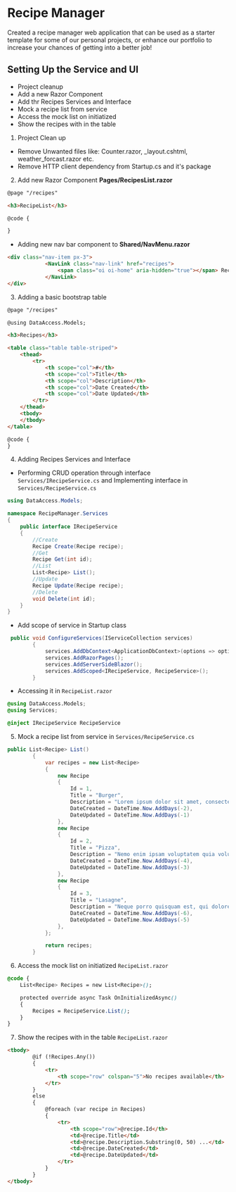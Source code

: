 
# Recipe Manager
Created a recipe manager web application that can be used as a starter template for some of our personal projects, or enhance our portfolio to increase your chances of getting into a better job!

## Setting Up the Service and UI
- Project cleanup
- Add a new Razor Component
- Add thr Recipes Services and Interface
- Mock a recipe list from service
- Access the mock list on initiatized
- Show the recipes with in the table

1. Project Clean up
- Remove Unwanted files like: Counter.razor, _layout.cshtml, weather_forcast.razor etc.
- Remove HTTP client dependency from Startup.cs and it's package

2. Add new Razor Component **Pages/RecipesList.razor**
```html
@page "/recipes"

<h3>RecipeList</h3>

@code {

}
```
- Adding new nav bar component to **Shared/NavMenu.razor**
```html
<div class="nav-item px-3">
            <NavLink class="nav-link" href="recipes">
                <span class="oi oi-home" aria-hidden="true"></span> Recipes
            </NavLink>
</div>
```
3. Adding a basic bootstrap table
```html
@page "/recipes"

@using DataAccess.Models;

<h3>Recipes</h3>

<table class="table table-striped">
    <thead>
        <tr>
            <th scope="col">#</th>
            <th scope="col">Title</th>
            <th scope="col">Description</th>
            <th scope="col">Date Created</th>
            <th scope="col">Date Updated</th>
        </tr>
    </thead>
    <tbody>
    </tbody>
</table>

@code {
}
```

4. Adding Recipes Services and Interface
- Performing CRUD operation through interface ```Services/IRecipeService.cs``` and Implementing interface in ```Services/RecipeService.cs```
```c#
using DataAccess.Models;

namespace RecipeManager.Services
{
    public interface IRecipeService
    {
        //Create
        Recipe Create(Recipe recipe);
        //Get
        Recipe Get(int id);
        //List
        List<Recipe> List();
        //Update
        Recipe Update(Recipe recipe);
        //Delete
        void Delete(int id);
    }
}
```
- Add scope of service in Startup class
```c#
 public void ConfigureServices(IServiceCollection services)
        {
            services.AddDbContext<ApplicationDbContext>(options => options.UseSqlServer(Configuration.GetConnectionString("DefaultConnection")));
            services.AddRazorPages();
            services.AddServerSideBlazor();
            services.AddScoped<IRecipeService, RecipeService>();
        }
```
- Accessing it in ```RecipeList.razor```
```css
@using DataAccess.Models;
@using Services;

@inject IRecipeService RecipeService
```

5. Mock a recipe list from service in ```Services/RecipeService.cs```
```c#
public List<Recipe> List()
        {
            var recipes = new List<Recipe>
            {
                new Recipe
                {
                    Id = 1,
                    Title = "Burger",
                    Description = "Lorem ipsum dolor sit amet, consectetur adipiscing elit, sed do eiusmod tempor incididunt ut labore et dolore magna aliqua.",
                    DateCreated = DateTime.Now.AddDays(-2),
                    DateUpdated = DateTime.Now.AddDays(-1)
                },
                new Recipe
                {
                    Id = 2,
                    Title = "Pizza",
                    Description = "Nemo enim ipsam voluptatem quia voluptas sit aspernatur aut odit aut fugit, sed quia consequuntur magni dolores eos qui ratione voluptatem sequi nesciunt.",
                    DateCreated = DateTime.Now.AddDays(-4),
                    DateUpdated = DateTime.Now.AddDays(-3)
                },
                new Recipe
                {
                    Id = 3,
                    Title = "Lasagne",
                    Description = "Neque porro quisquam est, qui dolorem ipsum quia dolor sit amet, consectetur, adipisci velit, sed quia non numquam eius modi tempora incidunt ut labore et dolore magnam aliquam quaerat voluptatem.",
                    DateCreated = DateTime.Now.AddDays(-6),
                    DateUpdated = DateTime.Now.AddDays(-5)
                },
            };

            return recipes;
        }
```
6. Access the mock list on initiatized ```RecipeList.razor```
```css
@code {
    List<Recipe> Recipes = new List<Recipe>();

    protected override async Task OnInitializedAsync()
    {
        Recipes = RecipeService.List();
    }
}
```
7. Show the recipes with in the table  ```RecipeList.razor```
```html
<tbody>
        @if (!Recipes.Any())
        {
            <tr>
                <th scope="row" colspan="5">No recipes available</th>
            </tr>
        }
        else
        {
            @foreach (var recipe in Recipes)
            {
                <tr>
                    <th scope="row">@recipe.Id</th>
                    <td>@recipe.Title</td>
                    <td>@recipe.Description.Substring(0, 50) ...</td>
                    <td>@recipe.DateCreated</td>
                    <td>@recipe.DateUpdated</td>
                </tr>
            }
        }
</tbody>
```
